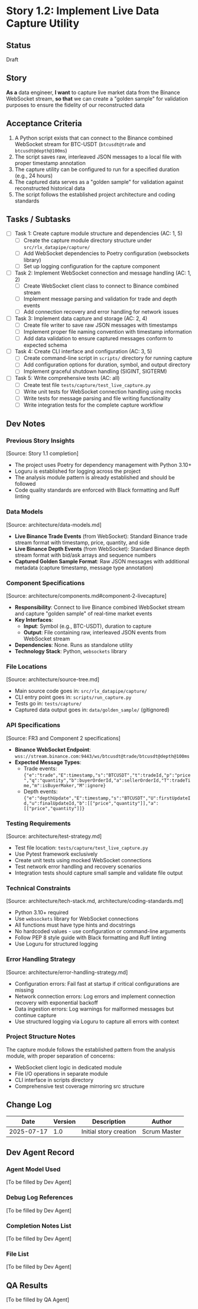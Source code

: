 # Story 1.2: Implement Live Data Capture Utility

## Status
Draft

## Story
**As a** data engineer,
**I want** to capture live market data from the Binance WebSocket stream,
**so that** we can create a "golden sample" for validation purposes to ensure the fidelity of our reconstructed data

## Acceptance Criteria
1. A Python script exists that can connect to the Binance combined WebSocket stream for BTC-USDT (`btcusdt@trade` and `btcusdt@depth@100ms`)
2. The script saves raw, interleaved JSON messages to a local file with proper timestamp annotation
3. The capture utility can be configured to run for a specified duration (e.g., 24 hours)
4. The captured data serves as a "golden sample" for validation against reconstructed historical data
5. The script follows the established project architecture and coding standards

## Tasks / Subtasks
- [ ] Task 1: Create capture module structure and dependencies (AC: 1, 5)
  - [ ] Create the capture module directory structure under `src/rlx_datapipe/capture/`
  - [ ] Add WebSocket dependencies to Poetry configuration (websockets library)
  - [ ] Set up logging configuration for the capture component
- [ ] Task 2: Implement WebSocket connection and message handling (AC: 1, 2)
  - [ ] Create WebSocket client class to connect to Binance combined stream
  - [ ] Implement message parsing and validation for trade and depth events
  - [ ] Add connection recovery and error handling for network issues
- [ ] Task 3: Implement data capture and storage (AC: 2, 4)
  - [ ] Create file writer to save raw JSON messages with timestamps
  - [ ] Implement proper file naming convention with timestamp information
  - [ ] Add data validation to ensure captured messages conform to expected schema
- [ ] Task 4: Create CLI interface and configuration (AC: 3, 5)
  - [ ] Create command-line script in `scripts/` directory for running capture
  - [ ] Add configuration options for duration, symbol, and output directory
  - [ ] Implement graceful shutdown handling (SIGINT, SIGTERM)
- [ ] Task 5: Write comprehensive tests (AC: all)
  - [ ] Create test file `tests/capture/test_live_capture.py`
  - [ ] Write unit tests for WebSocket connection handling using mocks
  - [ ] Write tests for message parsing and file writing functionality
  - [ ] Write integration tests for the complete capture workflow

## Dev Notes

### Previous Story Insights
[Source: Story 1.1 completion]
- The project uses Poetry for dependency management with Python 3.10+
- Loguru is established for logging across the project
- The analysis module pattern is already established and should be followed
- Code quality standards are enforced with Black formatting and Ruff linting

### Data Models
[Source: architecture/data-models.md]
- **Live Binance Trade Events** (from WebSocket): Standard Binance trade stream format with timestamp, price, quantity, and side
- **Live Binance Depth Events** (from WebSocket): Standard Binance depth stream format with bid/ask arrays and sequence numbers
- **Captured Golden Sample Format**: Raw JSON messages with additional metadata (capture timestamp, message type annotation)

### Component Specifications
[Source: architecture/components.md#component-2-livecapture]
- **Responsibility**: Connect to live Binance combined WebSocket stream and capture "golden sample" of real-time market events
- **Key Interfaces**:
  - **Input**: Symbol (e.g., BTC-USDT), duration to capture
  - **Output**: File containing raw, interleaved JSON events from WebSocket stream
- **Dependencies**: None. Runs as standalone utility
- **Technology Stack**: Python, `websockets` library

### File Locations
[Source: architecture/source-tree.md]
- Main source code goes in: `src/rlx_datapipe/capture/`
- CLI entry point goes in: `scripts/run_capture.py`
- Tests go in: `tests/capture/`
- Captured data output goes in: `data/golden_sample/` (gitignored)

### API Specifications
[Source: FR3 and Component 2 specifications]
- **Binance WebSocket Endpoint**: `wss://stream.binance.com:9443/ws/btcusdt@trade/btcusdt@depth@100ms`
- **Expected Message Types**:
  - Trade events: `{"e":"trade","E":timestamp,"s":"BTCUSDT","t":tradeId,"p":"price","q":"quantity","b":buyerOrderId,"a":sellerOrderId,"T":tradeTime,"m":isBuyerMaker,"M":ignore}`
  - Depth events: `{"e":"depthUpdate","E":timestamp,"s":"BTCUSDT","U":firstUpdateId,"u":finalUpdateId,"b":[["price","quantity"]],"a":[["price","quantity"]]}`

### Testing Requirements
[Source: architecture/test-strategy.md]
- Test file location: `tests/capture/test_live_capture.py`
- Use Pytest framework exclusively
- Create unit tests using mocked WebSocket connections
- Test network error handling and recovery scenarios
- Integration tests should capture small sample and validate file output

### Technical Constraints
[Source: architecture/tech-stack.md, architecture/coding-standards.md]
- Python 3.10+ required
- Use `websockets` library for WebSocket connections
- All functions must have type hints and docstrings
- No hardcoded values - use configuration or command-line arguments
- Follow PEP 8 style guide with Black formatting and Ruff linting
- Use Loguru for structured logging

### Error Handling Strategy
[Source: architecture/error-handling-strategy.md]
- Configuration errors: Fail fast at startup if critical configurations are missing
- Network connection errors: Log errors and implement connection recovery with exponential backoff
- Data ingestion errors: Log warnings for malformed messages but continue capture
- Use structured logging via Loguru to capture all errors with context

### Project Structure Notes
The capture module follows the established pattern from the analysis module, with proper separation of concerns:
- WebSocket client logic in dedicated module
- File I/O operations in separate module
- CLI interface in scripts directory
- Comprehensive test coverage mirroring src structure

## Change Log
| Date | Version | Description | Author |
|------|---------|-------------|--------|
| 2025-07-17 | 1.0 | Initial story creation | Scrum Master |

## Dev Agent Record

### Agent Model Used
[To be filled by Dev Agent]

### Debug Log References
[To be filled by Dev Agent]

### Completion Notes List
[To be filled by Dev Agent]

### File List
[To be filled by Dev Agent]

## QA Results
[To be filled by QA Agent]